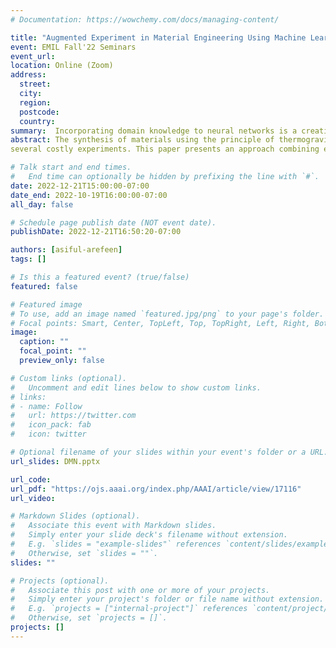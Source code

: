 ```yaml
---
# Documentation: https://wowchemy.com/docs/managing-content/

title: "Augmented Experiment in Material Engineering Using Machine Learning"
event: EMIL Fall'22 Seminars
event_url:
location: Online (Zoom)
address:
  street:
  city:
  region:
  postcode:
  country:
summary:  Incorporating domain knowledge to neural networks is a creative and case specific approach. This paper modifies the loss function of a fully-connected network with domain knowledge from kinetics which helped the model make precise prediction in its regression task.
abstract: The synthesis of materials using the principle of thermogravimetric analysis to discover new anticorrosive paints requires
several costly experiments. This paper presents an approach combining empirical data and domain analytical models to reduce the number of real experiments required to obtain the desired synthesis. The main idea is to predict the behavior of the synthesis of two materials with well-defined mass proportions as a function of temperature. As no exact equational model exists to predict the new material, we integrate a machine learning approach circumscribed by existing domain analytical models such as heating equation in order to derive a generative model of augmented experiments. Extensive empirical evaluation shows that using machine learning approach guided by analytic models, it is possible to substantially reduce the number of needed physical experiments without losing the approximation quality.

# Talk start and end times.
#   End time can optionally be hidden by prefixing the line with `#`.
date: 2022-12-21T15:00:00-07:00
date_end: 2022-10-19T16:00:00-07:00
all_day: false

# Schedule page publish date (NOT event date).
publishDate: 2022-12-21T16:50:20-07:00

authors: [asiful-arefeen]
tags: []

# Is this a featured event? (true/false)
featured: false

# Featured image
# To use, add an image named `featured.jpg/png` to your page's folder. 
# Focal points: Smart, Center, TopLeft, Top, TopRight, Left, Right, BottomLeft, Bottom, BottomRight.
image:
  caption: ""
  focal_point: ""
  preview_only: false

# Custom links (optional).
#   Uncomment and edit lines below to show custom links.
# links:
# - name: Follow
#   url: https://twitter.com
#   icon_pack: fab
#   icon: twitter

# Optional filename of your slides within your event's folder or a URL.
url_slides: DMN.pptx

url_code:
url_pdf: "https://ojs.aaai.org/index.php/AAAI/article/view/17116"
url_video:

# Markdown Slides (optional).
#   Associate this event with Markdown slides.
#   Simply enter your slide deck's filename without extension.
#   E.g. `slides = "example-slides"` references `content/slides/example-slides.md`.
#   Otherwise, set `slides = ""`.
slides: ""

# Projects (optional).
#   Associate this post with one or more of your projects.
#   Simply enter your project's folder or file name without extension.
#   E.g. `projects = ["internal-project"]` references `content/project/deep-learning/index.md`.
#   Otherwise, set `projects = []`.
projects: []
---
```

